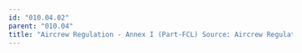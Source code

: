 ```yaml
---
id: "010.04.02"
parent: "010.04"
title: "Aircrew Regulation - Annex I (Part-FCL) Source: Aircrew Regulation"
---
```

